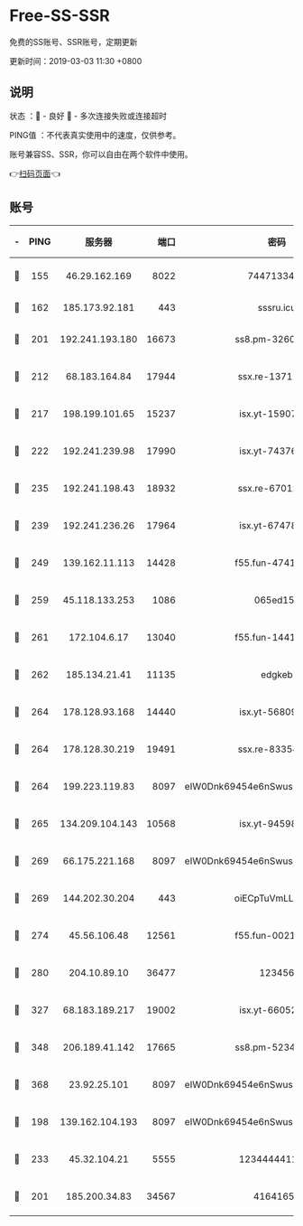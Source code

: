 # Free-SS-SSR

免费的SS账号、SSR账号，定期更新

更新时间：2019-03-03 11:30 +0800

## 说明

状态     ：🙂 - 良好 🙁 - 多次连接失败或连接超时

PING值   ：不代表真实使用中的速度，仅供参考。

账号兼容SS、SSR，你可以自由在两个软件中使用。

👉[扫码页面](https://liesauer.github.io/free-ss-ssr.github.io/)👈

## 账号

|-|PING|服务器|端口|密码|加密方式|区域|
|:----:|:----:|:-----:|-----:|:----:|:----:|:----:|
|🙂|155|46.29.162.169|8022|7447133485|aes-256-cfb|RU|
|🙂|162|185.173.92.181|443|sssru.icu|rc4-md5|RU|
|🙂|201|192.241.193.180|16673|ss8.pm-32602550|aes-256-cfb|US|
|🙂|212|68.183.164.84|17944|ssx.re-13711103|aes-256-cfb|US|
|🙂|217|198.199.101.65|15237|isx.yt-15907759|aes-256-cfb|US|
|🙂|222|192.241.239.98|17990|isx.yt-74376721|aes-256-cfb|US|
|🙂|235|192.241.198.43|18932|ssx.re-67012369|aes-256-cfb|US|
|🙂|239|192.241.236.26|17964|isx.yt-67478866|aes-256-cfb|US|
|🙂|249|139.162.11.113|14428|f55.fun-47410075|aes-256-cfb|SG|
|🙂|259|45.118.133.253|1086|065ed15a|aes-256-cfb|SG|
|🙂|261|172.104.6.17|13040|f55.fun-14418774|aes-256-cfb|US|
|🙂|262|185.134.21.41|11135|edgkeb|aes-256-cfb|GB|
|🙂|264|178.128.93.168|14440|isx.yt-56809452|aes-256-cfb|SG|
|🙂|264|178.128.30.219|19491|ssx.re-83354256|aes-256-cfb|SG|
|🙂|264|199.223.119.83|8097|eIW0Dnk69454e6nSwuspv9DmS201tQ0D|aes-256-cfb|US|
|🙂|265|134.209.104.143|10568|isx.yt-94598506|aes-256-cfb|SG|
|🙂|269|66.175.221.168|8097|eIW0Dnk69454e6nSwuspv9DmS201tQ0D|aes-256-cfb|US|
|🙂|269|144.202.30.204|443|oiECpTuVmLLxk4Ts|aes-256-cfb|US|
|🙂|274|45.56.106.48|12561|f55.fun-00211476|aes-256-cfb|US|
|🙂|280|204.10.89.10|36477|123456|aes-256-cfb|US|
|🙂|327|68.183.189.217|19002|isx.yt-66052307|aes-256-cfb|SG|
|🙂|348|206.189.41.142|17665|ss8.pm-52341360|aes-256-cfb|SG|
|🙂|368|23.92.25.101|8097|eIW0Dnk69454e6nSwuspv9DmS201tQ0D|aes-256-cfb|US|
|🙂|198|139.162.104.193|8097|eIW0Dnk69454e6nSwuspv9DmS201tQ0D|aes-256-cfb|JP|
|🙂|233|45.32.104.21|5555|1234444411111|aes-256-cfb|SG|
|🙁|201|185.200.34.83|34567|41641651|aes-256-cfb|US|
